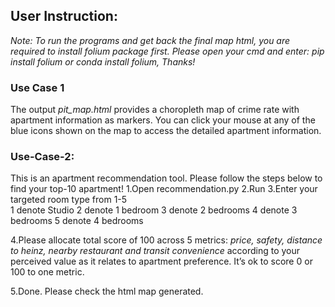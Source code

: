 ## User Instruction:

*Note: To run the programs and get back the final map html, you are required to install folium package first.*
*Please open your cmd and enter: pip install folium or conda install folium, Thanks!*


### Use Case 1 
The output *pit_map.html* provides a choropleth map of crime rate with apartment information as markers. You can click your mouse at any of the blue icons shown on the map to access the detailed apartment information.


### Use-Case-2: 
This is an apartment recommendation tool. Please follow the steps below to find your top-10 apartment!
1.Open recommendation.py
2.Run
3.Enter your targeted room type from 1-5     
	1 denote Studio
	2 denote 1 bedroom
	3 denote 2 bedrooms
	4 denote 3 bedrooms
	5 denote 4 bedrooms

4.Please allocate total score of 100 across 5 metrics: 
*price, safety, distance to heinz, nearby restaurant and transit convenience*
according to your perceived value as it relates to apartment preference. 
It’s ok to score 0 or 100 to one metric.

5.Done. Please check the html map generated.


